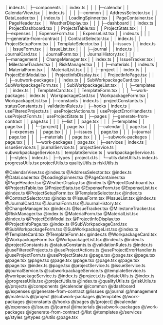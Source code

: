 │  index.ts
│
├─components
│  │  index.ts
│  │
│  ├─calendar
│  │      CalendarView.tsx
│  │      index.ts
│  │
│  ├─common
│  │      AddressSelector.tsx
│  │      DataLoader.tsx
│  │      index.ts
│  │      LoadingSpinner.tsx
│  │      PageContainer.tsx
│  │      PageHeader.tsx
│  │      WeatherDisplay.tsx
│  │
│  ├─dashboard
│  │      index.ts
│  │      ProjectDashboard.tsx
│  │      ProjectsTable.tsx
│  │      ProjectStats.tsx
│  │
│  ├─expenses
│  │      ExpenseForm.tsx
│  │      ExpenseList.tsx
│  │      index.ts
│  │
│  ├─generate-from-contract
│  │      ContractSelector.tsx
│  │      index.ts
│  │      ProjectSetupForm.tsx
│  │      TemplateSelector.tsx
│  │
│  ├─issues
│  │      index.ts
│  │      IssueForm.tsx
│  │      IssueList.tsx
│  │
│  ├─journal
│  │      index.ts
│  │      JournalCard.tsx
│  │      JournalForm.tsx
│  │      JournalHistory.tsx
│  │
│  ├─management
│  │      ChangeManager.tsx
│  │      index.ts
│  │      IssueTracker.tsx
│  │      MilestoneTracker.tsx
│  │      RiskManager.tsx
│  │
│  ├─materials
│  │      index.ts
│  │      MaterialForm.tsx
│  │      MaterialList.tsx
│  │
│  ├─project
│  │      index.ts
│  │      ProjectEditModal.tsx
│  │      ProjectInfoDisplay.tsx
│  │      ProjectInfoPage.tsx
│  │
│  ├─subwork-packages
│  │      index.ts
│  │      SubWorkpackageCard.tsx
│  │      SubWorkpackageForm.tsx
│  │      SubWorkpackageList.tsx
│  │
│  ├─templates
│  │      index.ts
│  │      TemplateCard.tsx
│  │      TemplateForm.tsx
│  │
│  └─work-packages
│          index.ts
│          WorkpackageCard.tsx
│          WorkpackageForm.tsx
│          WorkpackageList.tsx
│
├─constants
│      index.ts
│      projectConstants.ts
│      statusConstants.ts
│      validationRules.ts
│
├─hooks
│      index.ts
│      useFilteredProjects.ts
│      useProjectActions.ts
│      useProjectErrorHandler.ts
│      useProjectForm.ts
│      useProjectState.ts
│
├─pages
│  ├─generate-from-contract
│  │      page.tsx
│  │
│  ├─list
│  │      page.tsx
│  │
│  ├─templates
│  │      page.tsx
│  │
│  └─[project]
│      │  page.tsx
│      │
│      ├─calendar
│      │      page.tsx
│      │
│      ├─expenses
│      │      page.tsx
│      │
│      ├─issues
│      │      page.tsx
│      │
│      ├─journal
│      │      page.tsx
│      │
│      ├─materials
│      │      page.tsx
│      │
│      ├─subwork-packages
│      │      page.tsx
│      │
│      └─work-packages
│              page.tsx
│
├─services
│      index.ts
│      issueService.ts
│      journalService.ts
│      projectService.ts
│      subworkpackageService.ts
│      templateService.ts
│      workpackageService.ts
│
├─styles
│      index.ts
│
├─types
│      project.d.ts
│
└─utils
        dateUtils.ts
        index.ts
        progressUtils.tsx
        projectUtils.ts
        qualityUtils.ts
        riskUtils.ts


@CalendarView.tsx @index.ts @AddressSelector.tsx @index.ts @DataLoader.tsx @LoadingSpinner.tsx @PageContainer.tsx @PageHeader.tsx @WeatherDisplay.tsx @index.ts @ProjectDashboard.tsx @ProjectsTable.tsx @ProjectStats.tsx @ExpenseForm.tsx @ExpenseList.tsx @index.ts @ProjectSetupForm.tsx @TemplateSelector.tsx @index.ts @ContractSelector.tsx @index.ts @IssueForm.tsx @IssueList.tsx @index.ts @JournalCard.tsx @JournalForm.tsx @JournalHistory.tsx @ChangeManager.tsx @index.ts @IssueTracker.tsx @MilestoneTracker.tsx @RiskManager.tsx @index.ts @MaterialForm.tsx @MaterialList.tsx @index.ts @ProjectEditModal.tsx @ProjectInfoDisplay.tsx @ProjectInfoPage.tsx @index.ts @SubWorkpackageCard.tsx @SubWorkpackageForm.tsx @SubWorkpackageList.tsx @index.ts @TemplateCard.tsx @TemplateForm.tsx @index.ts @WorkpackageCard.tsx @WorkpackageForm.tsx @WorkpackageList.tsx @index.ts @index.ts @projectConstants.ts @statusConstants.ts @validationRules.ts @index.ts @useFilteredProjects.ts @useProjectActions.ts @useProjectErrorHandler.ts @useProjectForm.ts @useProjectState.ts @page.tsx @page.tsx @page.tsx @page.tsx @page.tsx @page.tsx @page.tsx @page.tsx @page.tsx @page.tsx @index.ts @page.tsx @projectService.ts @issueService.ts @journalService.ts @subworkpackageService.ts @templateService.ts @workpackageService.ts @index.ts @project.d.ts @dateUtils.ts @index.ts @progressUtils.tsx @projectUtils.ts @index.ts @qualityUtils.ts @riskUtils.ts @/projects @/components @/calendar @/common @/dashboard @/expenses @/generate-from-contract @/issues @/journal @/management @/materials @/project @/subwork-packages @/templates @/work-packages @/constants @/hooks @/pages @/[project] @/calendar @/expenses @/issues @/journal @/materials @/subwork-packages @/work-packages @/generate-from-contract @/list @/templates @/services @/styles @/types @/utils 
@page.tsx 